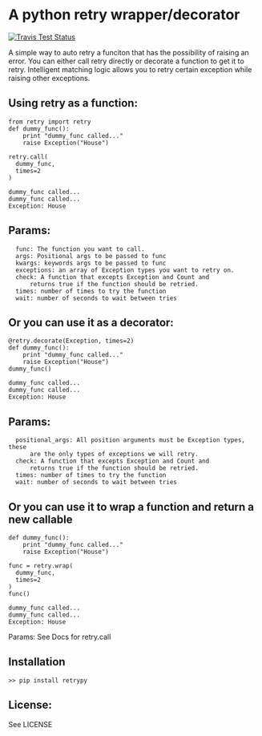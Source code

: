 A python retry wrapper/decorator
=============

[![Travis Test Status](https://travis-ci.org/toddsifleet/retrypy.svg?branch=master)](https://travis-ci.org/toddsifleet/retrypy)

A simple way to auto retry a funciton that has the possibility of raising an error.  You can either call retry directly or decorate a function to get it to retry.  Intelligent matching logic allows you to retry certain exception while raising other exceptions.


Using retry as a function:
-------
    from retry import retry
    def dummy_func():
        print "dummy_func called..."
        raise Exception("House")

    retry.call(
      dummy_func,
      times=2
    )

    dummy_func called...
    dummy_func called...
    Exception: House

Params:
-------
      func: The function you want to call.
      args: Positional args to be passed to func
      kwargs: keywords args to be passed to func
      exceptions: an array of Exception types you want to retry on.
      check: A function that excepts Exception and Count and
          returns true if the function should be retried.
      times: number of times to try the function
      wait: number of seconds to wait between tries


Or you can use it as a decorator:
-------
    @retry.decorate(Exception, times=2)
    def dummy_func():
        print "dummy_func called..."
        raise Exception("House")
    dummy_func()

    dummy_func called...
    dummy_func called...
    Exception: House


Params:
-------
      positional_args: All position arguments must be Exception types, these
          are the only types of exceptions we will retry.
      check: A function that excepts Exception and Count and
          returns true if the function should be retried.
      times: number of times to try the function
      wait: number of seconds to wait between tries

Or you can use it to wrap a function and return a new callable
-------
    def dummy_func():
        print "dummy_func called..."
        raise Exception("House")

    func = retry.wrap(
      dummy_func,
      times=2
    )
    func()

    dummy_func called...
    dummy_func called...
    Exception: House

Params:
    See Docs for retry.call


Installation
-------

    >> pip install retrypy
License:
-------

See LICENSE
